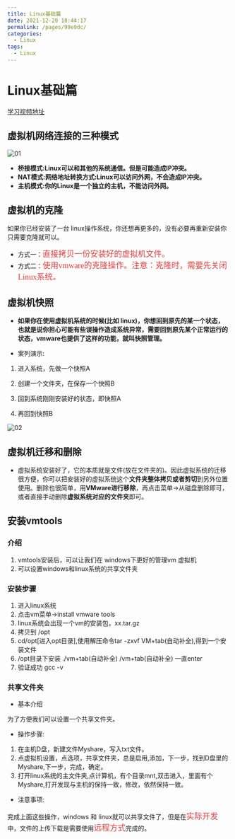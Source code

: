 ```yaml
---
title: Linux基础篇
date: 2021-12-20 18:44:17
permalink: /pages/99e9dc/
categories:
  - Linux
tags:
  - Linux
---
```

# Linux基础篇

[学习视频地址](https://www.bilibili.com/video/BV1Sv411r7vd?from=search&seid=2561541098042799877&spm_id_from=333.337.0.0)

## 虚拟机网络连接的三种模式

![01](https://cdn.jsdmirror.com//gh/xustudyxu/image-hosting@master/studynotes/Linux/images/1/01.png)

+ **桥接模式:Linux可以和其他的系统通信。但是可能造成IP冲突。**
+ **NAT模式:网络地址转换方式:Linux可以访问外网，不会造成IP冲突。**
+ **主机模式:你的Linux是一个独立的主机，不能访问外网。**

## 虚拟机的克隆

如果你已经安装了一台 linux操作系统，你还想再更多的，没有必要再重新安装你只需要克隆就可以。

+ 方式一：<font color=#DC4040 size=4 face="黑体">直接拷贝一份安装好的虚拟机文件。</font>
+ 方式二：<font color=#DC4040 size=4 face="黑体">使用vmware的克隆操作。注意：克隆时，需要先关闭Linux系统。</font>

## 虚拟机快照

+ **如果你在使用虚拟机系统的时候(比如 linux)，你想回到原先的某一个状态，也就是说你担心可能有些误操作造成系统异常，需要回到原先某个正常运行的状态，vmware也提供了这样的功能，就叫快照管理。**

+ 案列演示:
1. 进入系统，先做一个快照A

2. 创建一个文件夹，在保存一个快照B

3. 回到系统刚刚安装好的状态，即快照A

4. 再回到快照B

![02](https://cdn.jsdmirror.com//gh/xustudyxu/image-hosting@master/studynotes/Linux/images/1/02.png)

## 虚拟机迁移和删除

+ 虚拟系统安装好了，它的本质就是文件(放在文件夹的)。因此虚拟系统的迁移很方便，你可以把安装好的虚拟系统这个**文件夹整体拷贝或者剪切**到另外位置使用。删除也很简单，用**VMware进行移除**，再点击菜单->从磁盘删除即可，或者直接手动删除**虚拟系统对应的文件夹**即可。

## 安装vmtools

### 介绍

1. vmtools安装后，可以让我们在 windows下更好的管理vm 虚拟机
2. 可以设置windows和linux系统的共享文件夹

### 安装步骤

1. 进入linux系统
2. 点击vm菜单->install vmware tools
3. linux系统会出现一个vm的安装包，xx.tar.gz
4. 拷贝到 /opt
5. cd/opt[进入opt目录],使用解压命令tar -zxvf VM+tab(自动补全),得到一个安装文件 
6. /opt目录下安装 ./vm+tab(自动补全) /vm+tab(自动补全)  一直enter
8. 验证成功 gcc -v

### 共享文件夹

+ 基本介绍

为了方便我们可以设置一个共享文件夹。

+ 操作步骤:

1. 在主机D盘，新建文件Myshare，写入txt文件。
2. 点虚拟机设置，点选项，共享文件夹，总是启用,添加，下一步，找到D盘里的Myshare,下一步，完成，确定。
3. 打开linux系统的主文件夹,点计算机，有个目录mnt,双击进入，里面有个Myshare,打开发现与主机的保持一致，修改，依然保持一致。

+ 注意事项:

完成上面这些操作，windows 和 linux就可以共享文件了，但是在<font color=#DC4040 size=4 face="黑体">实际开发</font>中，文件的上传下载是需要使用<font color=#DC4040 size=4 face="黑体">远程方式</font>完成的。

